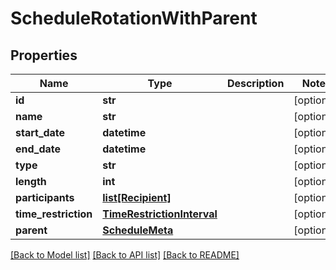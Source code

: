 # ScheduleRotationWithParent

## Properties
Name | Type | Description | Notes
------------ | ------------- | ------------- | -------------
**id** | **str** |  | [optional] 
**name** | **str** |  | [optional] 
**start_date** | **datetime** |  | [optional] 
**end_date** | **datetime** |  | [optional] 
**type** | **str** |  | [optional] 
**length** | **int** |  | [optional] 
**participants** | [**list[Recipient]**](Recipient.md) |  | [optional] 
**time_restriction** | [**TimeRestrictionInterval**](TimeRestrictionInterval.md) |  | [optional] 
**parent** | [**ScheduleMeta**](ScheduleMeta.md) |  | [optional] 

[[Back to Model list]](../README.md#documentation-for-models) [[Back to API list]](../README.md#documentation-for-api-endpoints) [[Back to README]](../README.md)



